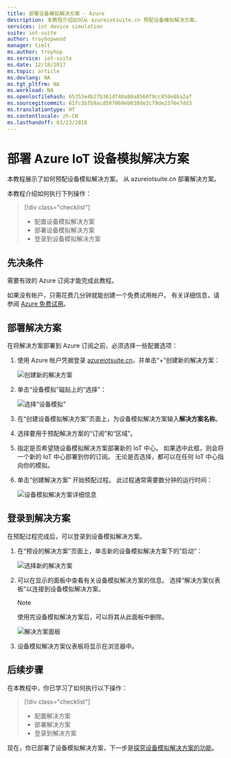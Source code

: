 ```yaml
---
title: 部署设备模拟解决方案 - Azure
description: 本教程介绍如何从 azureiotsuite.cn 预配设备模拟解决方案。
services: iot device simulation
suite: iot-suite
author: troyhopwood
manager: timlt
ms.author: troyhop
ms.service: iot-suite
ms.date: 12/18/2017
ms.topic: article
ms.devlang: NA
ms.tgt_pltfrm: NA
ms.workload: NA
ms.openlocfilehash: 65353e4b27b361df40a80a8560f9cc050e86a2af
ms.sourcegitcommit: 61fc3bfb9acd507060eb030de2c79de2376e7dd3
ms.translationtype: HT
ms.contentlocale: zh-CN
ms.lasthandoff: 03/23/2018
---
```

# <a name="deploy-the-azure-iot-device-simulation-solution"></a>部署 Azure IoT 设备模拟解决方案

本教程展示了如何预配设备模拟解决方案。 从 azureiotsuite.cn 部署解决方案。

本教程介绍如何执行下列操作：

> [!div class="checklist"]
> * 配置设备模拟解决方案
> * 部署设备模拟解决方案
> * 登录到设备模拟解决方案

## <a name="prerequisites"></a>先决条件

需要有效的 Azure 订阅才能完成此教程。

如果没有帐户，只需花费几分钟就能创建一个免费试用帐户。 有关详细信息，请参阅 [Azure 免费试用](https://www.azure.cn/pricing/free-trial/)。

## <a name="deploy-the-solution"></a>部署解决方案

在将解决方案部署到 Azure 订阅之前，必须选择一些配置选项：

1. 使用 Azure 帐户凭据登录 [azureiotsuite.cn](https://www.azureiotsuite.cn)，并单击“+”创建新的解决方案：

    ![创建新的解决方案](media/iot-suite-device-simulation-deploy/createnewsolution.png)

1. 单击“设备模拟”磁贴上的“选择”：

    ![选择“设备模拟”](media/iot-suite-device-simulation-deploy/select.png)

1. 在“创建设备模拟解决方案”页面上，为设备模拟解决方案输入**解决方案名称**。

1. 选择要用于预配解决方案的“订阅”和“区域”。

1. 指定是否希望随设备模拟解决方案部署新的 IoT 中心。 如果选中此框，则会将一个新的 IoT 中心部署到你的订阅。 无论是否选择，都可以在任何 IoT 中心指向你的模拟。

1. 单击“创建解决方案”  开始预配过程。 此过程通常需要数分钟的运行时间：

    ![设备模拟解决方案详细信息](media/iot-suite-device-simulation-deploy/createsolution.png)

## <a name="sign-in-to-the-solution"></a>登录到解决方案

在预配过程完成后，可以登录到设备模拟解决方案。

1. 在“预设的解决方案”页面上，单击新的设备模拟解决方案下的“启动”：

    ![选择新的解决方案](media/iot-suite-device-simulation-deploy/newsolution.png)

1. 可以在显示的面板中查看有关设备模拟解决方案的信息。 选择“解决方案仪表板”以连接到设备模拟解决方案。

    > [!NOTE]
    > 使用完设备模拟解决方案后，可以将其从此面板中删除。

    ![解决方案面板](media/iot-suite-device-simulation-deploy/properties.png)

1. 设备模拟解决方案仪表板将显示在浏览器中。

## <a name="next-steps"></a>后续步骤

在本教程中，你已学习了如何执行以下操作：

> [!div class="checklist"]
> * 配置解决方案
> * 部署解决方案
> * 登录到解决方案

现在，你已部署了设备模拟解决方案，下一步是[探究设备模拟解决方案的功能](./iot-suite-device-simulation-explore.md)。

<!-- Next tutorials in the sequence -->
